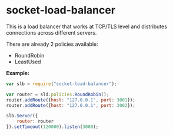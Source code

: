 socket-load-balancer
====================

This is a load balancer that works at TCP/TLS level and distributes connections across different servers.

There are already 2 policies available:

 - RoundRobin
 - LeastUsed

__Example:__

```js
var slb = require("socket-load-balancer");

var router = sld.policies.RoundRobin();
router.addRoute({host: "127.0.0.1", port: 3001});
router.addRoute({host: "127.0.0.1", port: 3002});

slb.Server({
    router: router
}).setTimeout(120000).listen(3000);
```